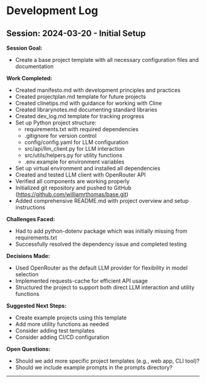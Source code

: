 # Development Log

## Session: 2024-03-20 - Initial Setup


**Session Goal:**
* Create a base project template with all necessary configuration files and documentation

**Work Completed:**
* Created manifesto.md with development principles and practices
* Created projectplan.md template for future projects
* Created clinetips.md with guidance for working with Cline
* Created librarynotes.md documenting standard libraries
* Created dev_log.md template for tracking progress
* Set up Python project structure:
  - requirements.txt with required dependencies
  - .gitignore for version control
  - config/config.yaml for LLM configuration
  - src/api/llm_client.py for LLM interaction
  - src/utils/helpers.py for utility functions
  - .env.example for environment variables
* Set up virtual environment and installed all dependencies
* Created and tested LLM client with OpenRouter API
* Verified all components are working properly
* Initialized git repository and pushed to GitHub (https://github.com/williamrthomas/base.git)
* Added comprehensive README.md with project overview and setup instructions

**Challenges Faced:**
* Had to add python-dotenv package which was initially missing from requirements.txt
* Successfully resolved the dependency issue and completed testing

**Decisions Made:**
* Used OpenRouter as the default LLM provider for flexibility in model selection
* Implemented requests-cache for efficient API usage
* Structured the project to support both direct LLM interaction and utility functions

**Suggested Next Steps:**
* Create example projects using this template
* Add more utility functions as needed
* Consider adding test templates
* Consider adding CI/CD configuration

**Open Questions:**
* Should we add more specific project templates (e.g., web app, CLI tool)?
* Should we include example prompts in the prompts directory?

---

<!-- Add new session entries above this line -->
